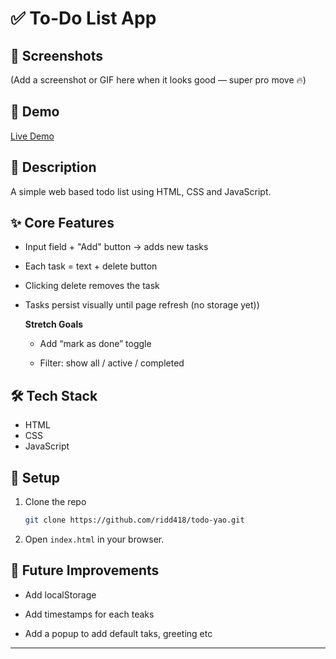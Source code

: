 #  ✅ To-Do List App

## 📸 Screenshots

(Add a screenshot or GIF here when it looks good — super pro move 🔥)

## 🚀 Demo

[Live Demo](https://yourusername.github.io/project-name/)

## 📄 Description
A simple web based todo list using HTML, CSS and JavaScript.

## ✨ Core Features

* Input field + "Add" button → adds new tasks
    
* Each task = text + delete button
    
* Clicking delete removes the task
    
* Tasks persist visually until page refresh (no storage yet))

    **Stretch Goals**

    * Add “mark as done” toggle
    
    * Filter: show all / active / completed

## 🛠️ Tech Stack

* HTML
* CSS
* JavaScript

## 📂 Setup

1. Clone the repo

   ```bash
   git clone https://github.com/ridd418/todo-yao.git
   ```
2. Open `index.html` in your browser.


## 📝 Future Improvements

- Add localStorage
    
- Add timestamps for each teaks

- Add a popup to add default taks, greeting etc

---



